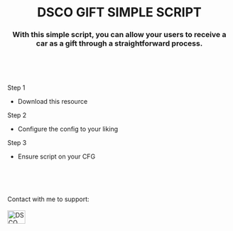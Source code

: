 <h1 align="center">DSCO GIFT SIMPLE SCRIPT</h1>
<h3 align="center">With this simple script, you can allow your users to receive a car as a gift through a straightforward process.</h3>

<br>
<br>
<br>


Step 1
- Download this resource

Step 2
- Configure the config to your liking

Step 3
- Ensure script on your CFG

<br>
<br>
<br>

Contact with me to support: <br> <br>
<a href="https://discord.gg/PJB5bm6Nu6" target="blank"><img align="center" src="https://raw.githubusercontent.com/rahuldkjain/github-profile-readme-generator/master/src/images/icons/Social/discord.svg" alt="DSCO Network" height="30" width="40" /></a>
